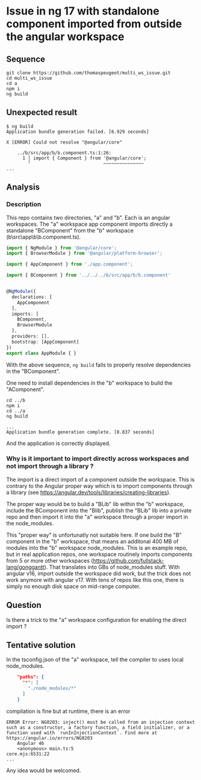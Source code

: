 
# Issue in ng 17 with standalone component imported from outside the angular workspace

## Sequence

```
git clone https://github.com/thomaspeugeot/multi_ws_issue.git
cd multi_ws_issue
cd a
npm i
ng build
```

## Unexpected result

```
$ ng build
Application bundle generation failed. [6.929 seconds]

X [ERROR] Could not resolve "@angular/core"

    ../b/src/app/b/b.component.ts:1:26:
      1 │ import { Component } from '@angular/core';
        ╵                           ~~~~~~~~~~~~~~~
...

```

## Analysis

### Description

This repo contains two directories, "a" and "b". Each is an angular workspaces. The "a" workspace app component imports directly a standalone "BComponent" from the "b" workspace (b\src\app\b\b.component.ts).

```ts
import { NgModule } from '@angular/core';
import { BrowserModule } from '@angular/platform-browser';

import { AppComponent } from './app.component';

import { BComponent } from '../../../b/src/app/b/b.component'


@NgModule({
  declarations: [
    AppComponent
  ],
  imports: [
    BComponent,
    BrowserModule
  ],
  providers: [],
  bootstrap: [AppComponent]
})
export class AppModule { }
```

With the above sequence, `ng build` fails to properly resolve dependencies in the "BComponent".

One need to install dependencies in the "b" workspace to build the "AComponent".

```
cd ../b
npm i
cd ../a
ng build

...
Application bundle generation complete. [8.837 seconds]
```

And the application is correctly displayed.

### Why is it important to import directly across workspaces and not import through a library ?

The import is a direct import of a component outside the workspace. This is contrary to the Angular proper way which is to import  components through a library (see https://angular.dev/tools/libraries/creating-libraries).

The proper way would be to build a "BLib" lib within the "b" workspace, include the BComponent into the "Blib", publish the "BLib" lib into a private repo and then import it into the "a" workspace through a proper import in the node_modules.

This "proper way" is unfortunatly not suitable here. If one build the "B" component in the "b" workspace, that means an additonal 400 MB of modules into the "b" workspace node_modules. This is an example repo, but in real application repos, one workspace routinely imports components from 5 or more other workspaces (https://github.com/fullstack-lang/gonggantt). That translates into GBs of node_modules stuff. With angular v16, import outside the workspace did work, but the trick does not work anymore with angular v17. With tens of repos like this one, there is simply no enough disk space on mid-range computer.

## Question

Is there a trick to the "a" workspace configuration for enabling the direct import ?

## Tentative solution

In the tsconfig.json of the "a" workspace, tell the compiler to uses local node_modules.

```json
    "paths": {
      "*": [
        "./node_modules/*"
      ]
    }
```

compilation is fine but at runtime, there is an error

```log
ERROR Error: NG0203: inject() must be called from an injection context such as a constructor, a factory function, a field initializer, or a function used with `runInInjectionContext`. Find more at https://angular.io/errors/NG0203
    Angular 46
    <anonymous> main.ts:5
core.mjs:6531:22
...
```

Any idea would be welcomed.